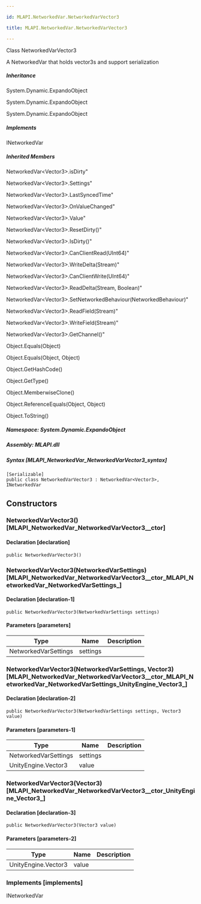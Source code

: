 ```yaml
---

id: MLAPI.NetworkedVar.NetworkedVarVector3

title: MLAPI.NetworkedVar.NetworkedVarVector3

---
```


Class NetworkedVarVector3

<div class="markdown level0 summary" markdown="1">

A NetworkedVar that holds vector3s and support serialization

</div>

<div class="markdown level0 conceptual" markdown="1">

</div>

<div class="inheritance" markdown="1">

##### Inheritance

<div class="level0" markdown="1">

System.Dynamic.ExpandoObject

</div>

<div class="level1" markdown="1">

System.Dynamic.ExpandoObject

</div>

<div class="level2" markdown="1">

System.Dynamic.ExpandoObject

</div>

</div>

<div markdown="1" classs="implements">

##### Implements

<div markdown="1">

INetworkedVar

</div>

</div>

<div class="inheritedMembers" markdown="1">

##### Inherited Members

<div markdown="1">

NetworkedVar\<Vector3\>.isDirty"

</div>

<div markdown="1">

NetworkedVar\<Vector3\>.Settings"

</div>

<div markdown="1">

NetworkedVar\<Vector3\>.LastSyncedTime"

</div>

<div markdown="1">

NetworkedVar\<Vector3\>.OnValueChanged"

</div>

<div markdown="1">

NetworkedVar\<Vector3\>.Value"

</div>

<div markdown="1">

NetworkedVar\<Vector3\>.ResetDirty()"

</div>

<div markdown="1">

NetworkedVar\<Vector3\>.IsDirty()"

</div>

<div markdown="1">

NetworkedVar\<Vector3\>.CanClientRead(UInt64)"

</div>

<div markdown="1">

NetworkedVar\<Vector3\>.WriteDelta(Stream)"

</div>

<div markdown="1">

NetworkedVar\<Vector3\>.CanClientWrite(UInt64)"

</div>

<div markdown="1">

NetworkedVar\<Vector3\>.ReadDelta(Stream, Boolean)"

</div>

<div markdown="1">

NetworkedVar\<Vector3\>.SetNetworkedBehaviour(NetworkedBehaviour)"

</div>

<div markdown="1">

NetworkedVar\<Vector3\>.ReadField(Stream)"

</div>

<div markdown="1">

NetworkedVar\<Vector3\>.WriteField(Stream)"

</div>

<div markdown="1">

NetworkedVar\<Vector3\>.GetChannel()"

</div>

<div markdown="1">

Object.Equals(Object)

</div>

<div markdown="1">

Object.Equals(Object, Object)

</div>

<div markdown="1">

Object.GetHashCode()

</div>

<div markdown="1">

Object.GetType()

</div>

<div markdown="1">

Object.MemberwiseClone()

</div>

<div markdown="1">

Object.ReferenceEquals(Object, Object)

</div>

<div markdown="1">

Object.ToString()

</div>

</div>

##### **Namespace**: System.Dynamic.ExpandoObject

##### **Assembly**: MLAPI.dll

##### Syntax [MLAPI_NetworkedVar_NetworkedVarVector3_syntax]

    [Serializable]
    public class NetworkedVarVector3 : NetworkedVar<Vector3>, INetworkedVar

## Constructors <span id="MLAPI_NetworkedVar_NetworkedVarVector3__ctor_"></span>

### NetworkedVarVector3() [MLAPI_NetworkedVar_NetworkedVarVector3__ctor]

<div class="markdown level1 summary" markdown="1">

</div>

<div class="markdown level1 conceptual" markdown="1">

</div>

#### Declaration [declaration]

    public NetworkedVarVector3()

<span id="MLAPI_NetworkedVar_NetworkedVarVector3__ctor_"></span>

### NetworkedVarVector3(NetworkedVarSettings) [MLAPI_NetworkedVar_NetworkedVarVector3__ctor_MLAPI_NetworkedVar_NetworkedVarSettings_]

<div class="markdown level1 summary" markdown="1">

</div>

<div class="markdown level1 conceptual" markdown="1">

</div>

#### Declaration [declaration-1]

    public NetworkedVarVector3(NetworkedVarSettings settings)

#### Parameters [parameters]

| Type                 | Name                                        | Description |
|----------------------|---------------------------------------------|-------------|
| NetworkedVarSettings | <span class="parametername">settings</span> |             |

<span id="MLAPI_NetworkedVar_NetworkedVarVector3__ctor_"></span>

### NetworkedVarVector3(NetworkedVarSettings, Vector3) [MLAPI_NetworkedVar_NetworkedVarVector3__ctor_MLAPI_NetworkedVar_NetworkedVarSettings_UnityEngine_Vector3_]

<div class="markdown level1 summary" markdown="1">

</div>

<div class="markdown level1 conceptual" markdown="1">

</div>

#### Declaration [declaration-2]

    public NetworkedVarVector3(NetworkedVarSettings settings, Vector3 value)

#### Parameters [parameters-1]

| Type                                          | Name                                        | Description |
|-----------------------------------------------|---------------------------------------------|-------------|
| NetworkedVarSettings                          | <span class="parametername">settings</span> |             |
| <span class="xref">UnityEngine.Vector3</span> | <span class="parametername">value</span>    |             |

<span id="MLAPI_NetworkedVar_NetworkedVarVector3__ctor_"></span>

### NetworkedVarVector3(Vector3) [MLAPI_NetworkedVar_NetworkedVarVector3__ctor_UnityEngine_Vector3_]

<div class="markdown level1 summary" markdown="1">

</div>

<div class="markdown level1 conceptual" markdown="1">

</div>

#### Declaration [declaration-3]

    public NetworkedVarVector3(Vector3 value)

#### Parameters [parameters-2]

| Type                                          | Name                                     | Description |
|-----------------------------------------------|------------------------------------------|-------------|
| <span class="xref">UnityEngine.Vector3</span> | <span class="parametername">value</span> |             |

### Implements [implements]

<div markdown="1">

INetworkedVar

</div>
